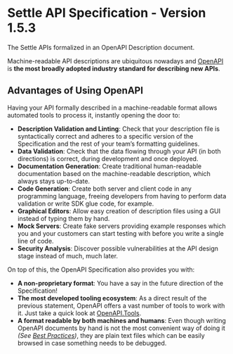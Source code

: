 # Settle API Specification - Version 1.5.3

The Settle APIs formalized in an OpenAPI Description document.

Machine-readable API descriptions are ubiquitous nowadays and [OpenAPI](https://www.openapis.org/) is **the most broadly adopted industry standard for describing new APIs**.

## Advantages of Using OpenAPI

Having your API formally described in a machine-readable format allows automated tools to process it, instantly opening the door to:

- **Description Validation and Linting**: Check that your description file is syntactically correct and adheres to a specific version of the Specification and the rest of your team’s formatting guidelines.
- **Data Validation**: Check that the data flowing through your API (in both directions) is correct, during development and once deployed.
- **Documentation Generation**: Create traditional human-readable documentation based on the machine-readable description, which always stays up-to-date.
- **Code Generation**: Create both server and client code in any programming language, freeing developers from having to perform data validation or write SDK glue code, for example.
- **Graphical Editors**: Allow easy creation of description files using a GUI instead of typing them by hand.
- **Mock Servers**: Create fake servers providing example responses which you and your customers can start testing with before you write a single line of code.
- **Security Analysis**: Discover possible vulnerabilities at the API design stage instead of much, much later.

On top of this, the OpenAPI Specification also provides you with:
- **A non-proprietary format**: You have a say in the future direction of the Specification!
- **The most developed tooling ecosystem**: As a direct result of the previous statement, OpenAPI offers a vast number of tools to work with it. Just take a quick look at [OpenAPI.Tools](https://openapi.tools/).
- **A format readable by both machines and humans**: Even though writing OpenAPI documents by hand is not the most convenient way of doing it *(See [Best Practices](https://oai.github.io/Documentation/best-practices.html))*, they are plain text files which can be easily browsed in case something needs to be debugged.
